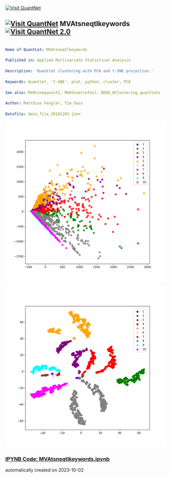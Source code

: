 [<img src="https://github.com/QuantLet/Styleguide-and-FAQ/blob/master/pictures/banner.png" width="1100" alt="Visit QuantNet">](http://quantlet.de/)

## [<img src="https://github.com/QuantLet/Styleguide-and-FAQ/blob/master/pictures/qloqo.png" alt="Visit QuantNet">](http://quantlet.de/) **MVAtsneqtlkeywords** [<img src="https://github.com/QuantLet/Styleguide-and-FAQ/blob/master/pictures/QN2.png" width="60" alt="Visit QuantNet 2.0">](http://quantlet.de/)

```yaml

Name of QuantLet: MVAtsneqtlkeywords

Published in: Applied Multivariate Statistical Analysis

Description: 'Quantlet clustering with PCA and t-SNE projection.'

Keywords: Quantlet, 't-SNE', plot, python, cluster, PCA

See also: MVAtsnegausst1, MVAtsnetrefoil, DEDA_HClustering_quantlets

Author: Matthias Fengler, Tim Dass

Datafile: data_file_20181203.json
```

![Picture1](MVAtsneqtlkeywords-1_python.png)

![Picture2](MVAtsneqtlkeywords-2_python.png)

### [IPYNB Code: MVAtsneqtlkeywords.ipynb](MVAtsneqtlkeywords.ipynb)


automatically created on 2023-10-02